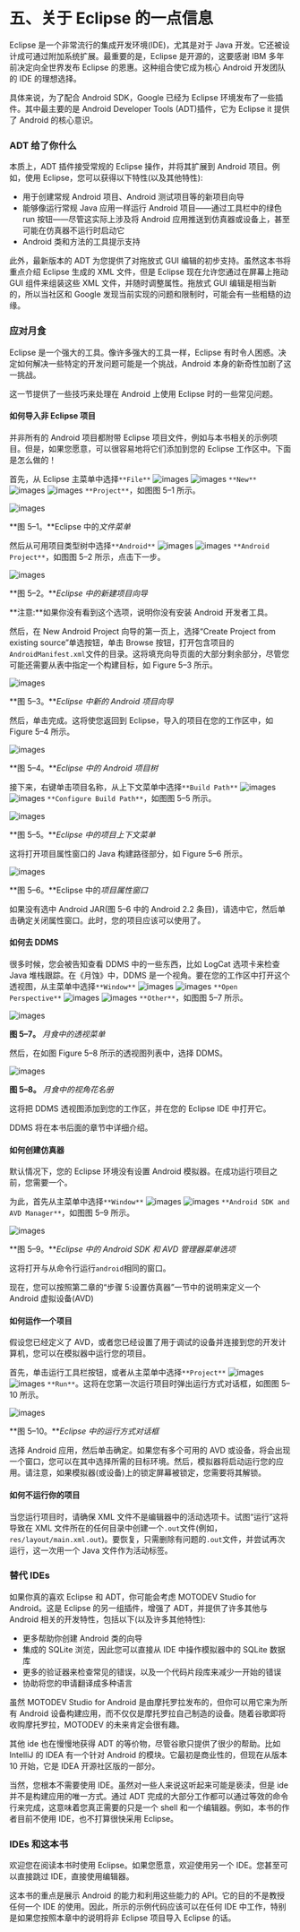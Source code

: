 # 五、关于 Eclipse 的一点信息

Eclipse 是一个非常流行的集成开发环境(IDE)，尤其是对于 Java 开发。它还被设计成可通过附加系统扩展。最重要的是，Eclipse 是开源的，这要感谢 IBM 多年前决定向全世界发布 Eclipse 的恩惠。这种组合使它成为核心 Android 开发团队的 IDE 的理想选择。

具体来说，为了配合 Android SDK，Google 已经为 Eclipse 环境发布了一些插件。其中最主要的是 Android Developer Tools (ADT)插件，它为 Eclipse it 提供了 Android 的核心意识。

### ADT 给了你什么

本质上，ADT 插件接受常规的 Eclipse 操作，并将其扩展到 Android 项目。例如，使用 Eclipse，您可以获得以下特性(以及其他特性):

*   用于创建常规 Android 项目、Android 测试项目等的新项目向导
*   能够像运行常规 Java 应用一样运行 Android 项目——通过工具栏中的绿色 run 按钮——尽管这实际上涉及将 Android 应用推送到仿真器或设备上，甚至可能在仿真器不运行时启动它
*   Android 类和方法的工具提示支持

此外，最新版本的 ADT 为您提供了对拖放式 GUI 编辑的初步支持。虽然这本书将重点介绍 Eclipse 生成的 XML 文件，但是 Eclipse 现在允许您通过在屏幕上拖动 GUI 组件来组装这些 XML 文件，并随时调整属性。拖放式 GUI 编辑是相当新的，所以当社区和 Google 发现当前实现的问题和限制时，可能会有一些粗糙的边缘。

### 应对月食

Eclipse 是一个强大的工具。像许多强大的工具一样，Eclipse 有时令人困惑。决定如何解决一些特定的开发问题可能是一个挑战，Android 本身的新奇性加剧了这一挑战。

这一节提供了一些技巧来处理在 Android 上使用 Eclipse 时的一些常见问题。

#### 如何导入非 Eclipse 项目

并非所有的 Android 项目都附带 Eclipse 项目文件，例如与本书相关的示例项目。但是，如果您愿意，可以很容易地将它们添加到您的 Eclipse 工作区中。下面是怎么做的！

首先，从 Eclipse 主菜单中选择`**File**` ![images](img/U001.jpg) ![images](img/U001.jpg) `**New**` ![images](img/U001.jpg) ![images](img/U001.jpg) `**Project**`，如图图 5–1 所示。

![images](img/0501.jpg)

**图 5–1。**Eclipse 中的*文件菜单*

然后从可用项目类型树中选择`**Android**` ![images](img/U001.jpg) ![images](img/U001.jpg) `**Android Project**`，如图图 5–2 所示，点击下一步。

![images](img/0502.jpg)

**图 5–2。***Eclipse 中的新建项目向导*

**注意:**如果你没有看到这个选项，说明你没有安装 Android 开发者工具。

然后，在 New Android Project 向导的第一页上，选择“Create Project from existing source”单选按钮，单击 Browse 按钮，打开包含项目的`AndroidManifest.xml`文件的目录。这将填充向导页面的大部分剩余部分，尽管您可能还需要从表中指定一个构建目标，如 Figure 5–3 所示。

![images](img/0503.jpg)

**图 5–3。***Eclipse 中新的 Android 项目向导*

然后，单击完成。这将使您返回到 Eclipse，导入的项目在您的工作区中，如 Figure 5–4 所示。

![images](img/0504.jpg)

**图 5–4。***Eclipse 中的 Android 项目树*

接下来，右键单击项目名称，从上下文菜单中选择`**Build Path**` ![images](img/U001.jpg) ![images](img/U001.jpg) `**Configure Build Path**`，如图图 5–5 所示。

![images](img/0505.jpg)

**图 5–5。***Eclipse 中的项目上下文菜单*

这将打开项目属性窗口的 Java 构建路径部分，如 Figure 5–6 所示。

![images](img/0506.jpg)

**图 5–6。**Eclipse 中的*项目属性窗口*

如果没有选中 Android JAR(图 5–6 中的 Android 2.2 条目)，请选中它，然后单击确定关闭属性窗口。此时，您的项目应该可以使用了。

#### 如何去 DDMS

很多时候，您会被告知查看 DDMS 中的一些东西，比如 LogCat 选项卡来检查 Java 堆栈跟踪。在《月蚀》中，DDMS 是一个视角。要在您的工作区中打开这个透视图，从主菜单中选择`**Window**` ![images](img/U001.jpg) ![images](img/U001.jpg) `**Open Perspective**` ![images](img/U001.jpg) ![images](img/U001.jpg) `**Other**`，如图图 5–7 所示。

![images](img/0507.jpg)

**图 5–7。** *月食中的透视菜单*

然后，在如图 Figure 5–8 所示的透视图列表中，选择 DDMS。

![images](img/0508.jpg)

**图 5–8。** *月食中的视角花名册*

这将把 DDMS 透视图添加到您的工作区，并在您的 Eclipse IDE 中打开它。

DDMS 将在本书后面的章节中详细介绍。

#### 如何创建仿真器

默认情况下，您的 Eclipse 环境没有设置 Android 模拟器。在成功运行项目之前，您需要一个。

为此，首先从主菜单中选择`**Window**` ![images](img/U001.jpg) ![images](img/U001.jpg) `**Android SDK and AVD Manager**`，如图图 5–9 所示。

![images](img/0509.jpg)

**图 5–9。***Eclipse 中的 Android SDK 和 AVD 管理器菜单选项*

这将打开与从命令行运行`android`相同的窗口。

现在，您可以按照第二章的“步骤 5:设置仿真器”一节中的说明来定义一个 Android 虚拟设备(AVD)

#### 如何运作一个项目

假设您已经定义了 AVD，或者您已经设置了用于调试的设备并连接到您的开发计算机，您可以在模拟器中运行您的项目。

首先，单击运行工具栏按钮，或者从主菜单中选择`**Project**` ![images](img/U001.jpg) ![images](img/U001.jpg) `**Run**`。这将在您第一次运行项目时弹出运行方式对话框，如图图 5–10 所示。

![images](img/0510.jpg)

**图 5–10。***Eclipse 中的运行方式对话框*

选择 Android 应用，然后单击确定。如果您有多个可用的 AVD 或设备，将会出现一个窗口，您可以在其中选择所需的目标环境。然后，模拟器将启动运行您的应用。请注意，如果模拟器(或设备)上的锁定屏幕被锁定，您需要将其解锁。

#### 如何不运行你的项目

当您运行项目时，请确保 XML 文件不是编辑器中的活动选项卡。试图“运行”这将导致在 XML 文件所在的任何目录中创建一个`.out`文件(例如，`res/layout/main.xml.out`)。要恢复，只需删除有问题的`.out`文件，并尝试再次运行，这一次用一个 Java 文件作为活动标签。

### 替代 IDEs

如果你真的喜欢 Eclipse 和 ADT，你可能会考虑 MOTODEV Studio for Android。这是 Eclipse 的另一组插件，增强了 ADT，并提供了许多其他与 Android 相关的开发特性，包括以下(以及许多其他特性):

*   更多帮助你创建 Android 类的向导
*   集成的 SQLite 浏览，因此您可以直接从 IDE 中操作模拟器中的 SQLite 数据库
*   更多的验证器来检查常见的错误，以及一个代码片段库来减少一开始的错误
*   协助将您的申请翻译成多种语言

虽然 MOTODEV Studio for Android 是由摩托罗拉发布的，但你可以用它来为所有 Android 设备构建应用，而不仅仅是摩托罗拉自己制造的设备。随着谷歌即将收购摩托罗拉，MOTODEV 的未来肯定会很有趣。

其他 ide 也在慢慢地获得 ADT 的等价物，尽管谷歌只提供了很少的帮助。比如 IntelliJ 的 IDEA 有一个针对 Android 的模块。它最初是商业性的，但现在从版本 10 开始，它是 IDEA 开源社区版的一部分。

当然，您根本不需要使用 IDE。虽然对一些人来说这听起来可能是亵渎，但是 ide 并不是构建应用的唯一方式。通过 ADT 完成的大部分工作都可以通过等效的命令行来完成，这意味着您真正需要的只是一个 shell 和一个编辑器。例如，本书的作者目前不使用 IDE，也不打算很快采用 Eclipse。

### IDEs 和这本书

欢迎您在阅读本书时使用 Eclipse。如果您愿意，欢迎使用另一个 IDE。您甚至可以直接跳过 IDE，直接使用编辑器。

这本书的重点是展示 Android 的能力和利用这些能力的 API。它的目的不是教授任何一个 IDE 的使用。因此，所示的示例代码应该可以在任何 IDE 中工作，特别是如果您按照本章中的说明将非 Eclipse 项目导入 Eclipse 的话。